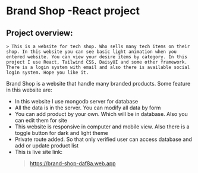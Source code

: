 # Brand Shop -React project

## Project overview:
    > This is a website for tech shop. Who sells many tech items on their shop. In this website you can see basic light animation when you entered website. You can view your desire items by category. In this project I use React, Tailwind CSS, DaisyUI and some other framework. There is a login system with email and also there is available social login system. Hope you like it.

Brand Shop is a website that handle many branded products. Some feature in this website are:

* In this website I use mongodb server for database
* All the data is in the server. You can modify all data by form
* You can add product by your own. Which will be in database. Also you can edit them for site
* This website is responsive in computer and mobile view. Also there is a toggle button for dark and light theme
* Private route added. So that only verified user can access database and add or update product list
* This is live site link: 
    > https://brand-shop-daf8a.web.app


